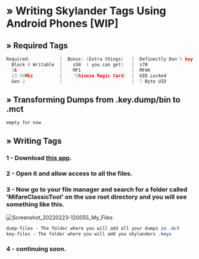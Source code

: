 # » Writing Skylander Tags Using Android Phones [WIP]
## » Required Tags
```c
Required:           |  Bonus: (Extra things)   |  Definectly Don't buy this:
  Block 0 Writable  |    s50  ( you can get)   |  s70
  1k                |    MF1                   |  MF4K
  13.56Mhz          |    'Chinese Magic Card'  |  UID Locked
  Gen 2             |                          |  7 Byte UID
```
## » Transforming Dumps from .key.dump/bin to .mct
```
empty for now
```
## » Writing Tags
###  1 - Download [this app](https://mega.nz/file/LoN1BaiT#I1fOmWNWy1JcMXKcjPBYABZUn9Gaf76w2ZsJJ_vBiQA).
###  2 - Open it and allow access to all the files.
###  3 - Now go to your file manager and search for a folder called 'MifareClassicTool' on the use root directory and you will see something like this.
![Screenshot_20220223-120055_My_Files](https://user-images.githubusercontent.com/77107077/155297462-ee5dfcbc-f8c3-4676-a274-f7765c0fde49.jpg)
```css
dump-files - The folder where you will add all your dumps in .mct
key-files - The folder where you will add you skylanders .keys
```
### 4 - continuing soon.
